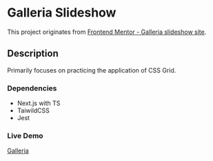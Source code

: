 # Galleria Slideshow 

This project originates from [Frontend Mentor - Galleria slideshow site](https://www.frontendmentor.io/challenges/galleria-slideshow-site-tEA4pwsa6).
## Description

Primarily focuses on practicing the application of CSS Grid.

### Dependencies

- Next.js with TS
- TaiwildCSS
- Jest

### Live Demo
[Galleria](https://galleria-slideshow-site-rho.vercel.app/)
